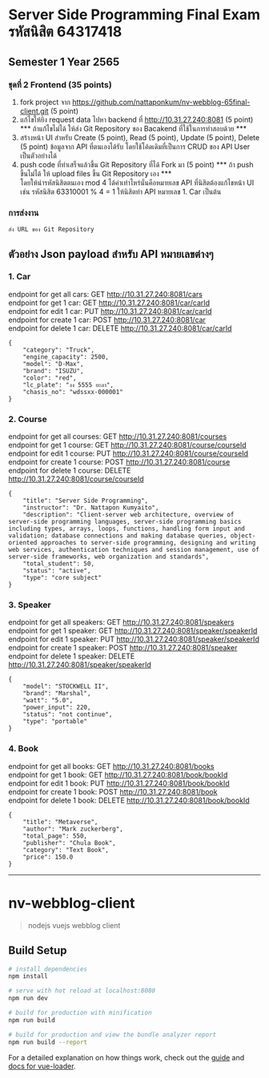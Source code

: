 # Server Side Programming Final Exam รหัสนิสิต 64317418
## Semester 1 Year 2565
### ชุดที่ 2 Frontend (35 points)

1.	fork project จาก https://github.com/nattaponkum/nv-webblog-65final-client.git (5 point)
2.	แก้ไขให้ยิง request data ไปหา backend ที่ http://10.31.27.240:8081 (5 point) 
    *** ถ้าแก้ไขไม่ได้ ให้ส่ง Git Repository ของ Bacakend ที่ใช้ในการทำสอบด้วย ***
3.	สร้างหน้า UI สำหรับ Create (5 point), Read (5 point), Update (5 point), Delete (5 point)
    ข้อมูลจาก API ที่ตนเองได้รับ โดยใช้โค้ดเดิมที่เป็นการ CRUD ของ API User เป็นตัวอย่างได้
4.  push code ที่ทำเสร็จแล้วขึ้น Git Repository ที่ได้ Fork มา (5 point) 
    *** ถ้า push ขึ้นไม่ได้ ให้ upload files ขึ้น Git Repository เอง ***  
    โดยให้นำรหัสนิสิตตนเอง mod 4 ได้ค่าเท่าไหร่นั่นคือหมายเลข API ที่นิสิตต้องแก้ไขหน้า UI 
เช่น รหัสนิสิต 63310001 % 4 = 1 ให้นิสิตทำ API หมายเลข 1. Car เป็นต้น  
### การส่งงาน
    ส่ง URL ของ Git Repository  
## ตัวอย่าง Json payload สำหรับ API หมายเลขต่างๆ
### 1. Car 
endpoint for get all cars: GET http://10.31.27.240:8081/cars  
endpoint for get 1 car: GET http://10.31.27.240:8081/car/carId  
endpoint for edit 1 car: PUT http://10.31.27.240:8081/car/carId  
endpoint for create 1 car: POST http://10.31.27.240:8081/car  
endpoint for delete 1 car: DELETE http://10.31.27.240:8081/car/carId  
```
{
    "category": "Truck",
    "engine_capacity": 2500,
    "model": "D-Max",
    "brand": "ISUZU",
    "color": "red",
    "lc_plate": "งง 5555 ยะลา",
    "chasis_no": "wdssxx-000001"
}
```

### 2. Course 
endpoint for get all courses: GET http://10.31.27.240:8081/courses  
endpoint for get 1 course: GET http://10.31.27.240:8081/course/courseId  
endpoint for edit 1 course: PUT http://10.31.27.240:8081/course/courseId  
endpoint for create 1 course: POST http://10.31.27.240:8081/course  
endpoint for delete 1 course: DELETE http://10.31.27.240:8081/course/courseId  
```
{
    "title": "Server Side Programming",
    "instructor": "Dr. Nattapon Kumyaito",
    "description": "Client-server web architecture, overview of server-side programming languages, server-side programming basics including types, arrays, loops, functions, handling form input and validation; database connections and making database queries, object-oriented approaches to server-side programming, designing and writing web services, authentication techniques and session management, use of server-side frameworks, web organization and standards",
    "total_student": 50,
    "status": "active",
    "type": "core subject"
}
```

### 3. Speaker 
endpoint for get all speakers: GET http://10.31.27.240:8081/speakers  
endpoint for get 1 speaker: GET http://10.31.27.240:8081/speaker/speakerId  
endpoint for edit 1 speaker: PUT http://10.31.27.240:8081/speaker/speakerId  
endpoint for create 1 speaker: POST http://10.31.27.240:8081/speaker  
endpoint for delete 1 speaker: DELETE http://10.31.27.240:8081/speaker/speakerId  
```
{
    "model": "STOCKWELL II",
    "brand": "Marshal",
    "watt": "5.0",
    "power_input": 220,
    "status": "not continue",
    "type": "portable"
}
```

### 4. Book 
endpoint for get all books: GET http://10.31.27.240:8081/books  
endpoint for get 1 book: GET http://10.31.27.240:8081/book/bookId  
endpoint for edit 1 book: PUT http://10.31.27.240:8081/book/bookId  
endpoint for create 1 book: POST http://10.31.27.240:8081/book  
endpoint for delete 1 book: DELETE http://10.31.27.240:8081/book/bookId  
```
{
    "title": "Metaverse",
    "author": "Mark zuckerberg",
    "total_page": 550,
    "publisher": "Chula Book",
    "category": "Text Book",
    "price": 150.0
}
```

---------------------------------------------------------------------------------------

# nv-webblog-client

> nodejs vuejs webblog client

## Build Setup

``` bash
# install dependencies
npm install

# serve with hot reload at localhost:8080
npm run dev

# build for production with minification
npm run build

# build for production and view the bundle analyzer report
npm run build --report
```

For a detailed explanation on how things work, check out the [guide](http://vuejs-templates.github.io/webpack/) and [docs for vue-loader](http://vuejs.github.io/vue-loader).
